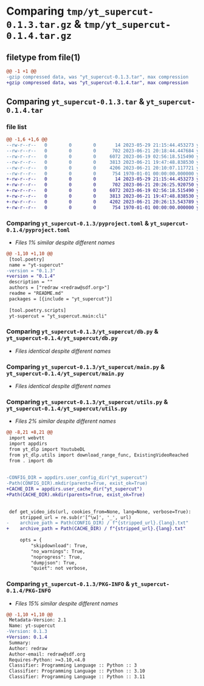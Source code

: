 # Comparing `tmp/yt_supercut-0.1.3.tar.gz` & `tmp/yt_supercut-0.1.4.tar.gz`

## filetype from file(1)

```diff
@@ -1 +1 @@
-gzip compressed data, was "yt_supercut-0.1.3.tar", max compression
+gzip compressed data, was "yt_supercut-0.1.4.tar", max compression
```

## Comparing `yt_supercut-0.1.3.tar` & `yt_supercut-0.1.4.tar`

### file list

```diff
@@ -1,6 +1,6 @@
--rw-r--r--   0        0        0       14 2023-05-29 21:15:44.453273 yt_supercut-0.1.3/README.md
--rw-r--r--   0        0        0      702 2023-06-21 20:18:44.447684 yt_supercut-0.1.3/pyproject.toml
--rw-r--r--   0        0        0     6072 2023-06-19 02:56:18.515490 yt_supercut-0.1.3/yt_supercut/db.py
--rw-r--r--   0        0        0     3813 2023-06-21 19:47:48.838530 yt_supercut-0.1.3/yt_supercut/main.py
--rw-r--r--   0        0        0     4206 2023-06-21 20:10:07.117721 yt_supercut-0.1.3/yt_supercut/utils.py
--rw-r--r--   0        0        0      754 1970-01-01 00:00:00.000000 yt_supercut-0.1.3/PKG-INFO
+-rw-r--r--   0        0        0       14 2023-05-29 21:15:44.453273 yt_supercut-0.1.4/README.md
+-rw-r--r--   0        0        0      702 2023-06-21 20:26:25.920750 yt_supercut-0.1.4/pyproject.toml
+-rw-r--r--   0        0        0     6072 2023-06-19 02:56:18.515490 yt_supercut-0.1.4/yt_supercut/db.py
+-rw-r--r--   0        0        0     3813 2023-06-21 19:47:48.838530 yt_supercut-0.1.4/yt_supercut/main.py
+-rw-r--r--   0        0        0     4202 2023-06-21 20:26:13.543789 yt_supercut-0.1.4/yt_supercut/utils.py
+-rw-r--r--   0        0        0      754 1970-01-01 00:00:00.000000 yt_supercut-0.1.4/PKG-INFO
```

### Comparing `yt_supercut-0.1.3/pyproject.toml` & `yt_supercut-0.1.4/pyproject.toml`

 * *Files 1% similar despite different names*

```diff
@@ -1,10 +1,10 @@
 [tool.poetry]
 name = "yt-supercut"
-version = "0.1.3"
+version = "0.1.4"
 description = ""
 authors = ["redraw <redraw@sdf.org>"]
 readme = "README.md"
 packages = [{include = "yt_supercut"}]
 
 [tool.poetry.scripts]
 yt-supercut = "yt_supercut.main:cli"
```

### Comparing `yt_supercut-0.1.3/yt_supercut/db.py` & `yt_supercut-0.1.4/yt_supercut/db.py`

 * *Files identical despite different names*

### Comparing `yt_supercut-0.1.3/yt_supercut/main.py` & `yt_supercut-0.1.4/yt_supercut/main.py`

 * *Files identical despite different names*

### Comparing `yt_supercut-0.1.3/yt_supercut/utils.py` & `yt_supercut-0.1.4/yt_supercut/utils.py`

 * *Files 2% similar despite different names*

```diff
@@ -8,21 +8,21 @@
 import webvtt
 import appdirs
 from yt_dlp import YoutubeDL
 from yt_dlp.utils import download_range_func, ExistingVideoReached
 from . import db
 
 
-CONFIG_DIR = appdirs.user_config_dir("yt_supercut")
-Path(CONFIG_DIR).mkdir(parents=True, exist_ok=True)
+CACHE_DIR = appdirs.user_cache_dir("yt_supercut")
+Path(CACHE_DIR).mkdir(parents=True, exist_ok=True)
 
 
 def get_video_ids(url, cookies_from=None, lang=None, verbose=True):
     stripped_url = re.sub(r'[^\w]', '_', url)
-    archive_path = Path(CONFIG_DIR) / f"{stripped_url}.{lang}.txt"
+    archive_path = Path(CACHE_DIR) / f"{stripped_url}.{lang}.txt"
 
     opts = {
         "skipdownload": True,
         "no_warnings": True,
         "noprogress": True,
         "dumpjson": True,
         "quiet": not verbose,
```

### Comparing `yt_supercut-0.1.3/PKG-INFO` & `yt_supercut-0.1.4/PKG-INFO`

 * *Files 15% similar despite different names*

```diff
@@ -1,10 +1,10 @@
 Metadata-Version: 2.1
 Name: yt-supercut
-Version: 0.1.3
+Version: 0.1.4
 Summary: 
 Author: redraw
 Author-email: redraw@sdf.org
 Requires-Python: >=3.10,<4.0
 Classifier: Programming Language :: Python :: 3
 Classifier: Programming Language :: Python :: 3.10
 Classifier: Programming Language :: Python :: 3.11
```

